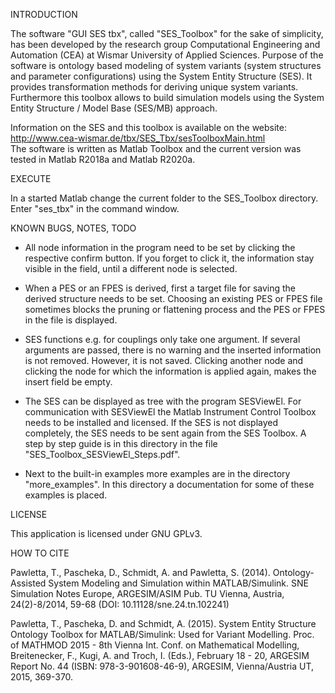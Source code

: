 INTRODUCTION

The software "GUI SES tbx", called "SES_Toolbox" for the sake of simplicity, has
been developed by the research group Computational Engineering and Automation (CEA)
at Wismar University of Applied Sciences. Purpose of the software is ontology based
modeling of system variants (system structures and parameter configurations) using
the System Entity Structure (SES). It provides transformation methods for deriving
unique system variants.
Furthermore this toolbox allows to build simulation models using the System Entity
Structure / Model Base (SES/MB) approach.

Information on the SES and this toolbox is available on the website:  
http://www.cea-wismar.de/tbx/SES_Tbx/sesToolboxMain.html  
The software is written as Matlab Toolbox and the current version was tested in
Matlab R2018a and Matlab R2020a.

EXECUTE

In a started Matlab change the current folder to the SES_Toolbox directory.
Enter "ses_tbx" in the command window.

KNOWN BUGS, NOTES, TODO

- All node information in the program need to be set by clicking the respective
confirm button. If you forget to click it, the information stay visible in the
field, until a different node is selected.

- When a PES or an FPES is derived, first a target file for saving the derived
structure needs to be set. Choosing an existing PES or FPES file sometimes blocks
the pruning or flattening process and the PES or FPES in the file is displayed.

- SES functions e.g. for couplings only take one argument. If several arguments
are passed, there is no warning and the inserted information is not removed.
However, it is not saved. Clicking another node and clicking the node for which
the information is applied again, makes the insert field be empty.

- The SES can be displayed as tree with the program SESViewEl. For communication
with SESViewEl the Matlab Instrument Control Toolbox needs to be installed and
licensed. If the SES is not displayed completely, the SES needs to be sent again
from the SES Toolbox. A step by step guide is in this directory in the file 
"SES_Toolbox_SESViewEl_Steps.pdf".

- Next to the built-in examples more examples are in the directory
"more_examples". In this directory a documentation for some of these
examples is placed.

LICENSE

This application is licensed under GNU GPLv3.

HOW TO CITE

Pawletta, T., Pascheka, D., Schmidt, A. and Pawletta, S. (2014). Ontology-Assisted
System Modeling and Simulation within MATLAB/Simulink. SNE Simulation Notes Europe,
ARGESIM/ASIM Pub. TU Vienna, Austria, 24(2)-8/2014, 59-68
(DOI: 10.11128/sne.24.tn.102241) 

Pawletta, T., Pascheka, D. and Schmidt, A. (2015). System Entity Structure Ontology
Toolbox for MATLAB/Simulink: Used for Variant Modelling. Proc. of MATHMOD 2015 - 8th
Vienna Int. Conf. on Mathematical Modelling, Breitenecker, F., Kugi, A. and Troch, I.
(Eds.), February 18 - 20, ARGESIM Report No. 44 (ISBN: 978-3-901608-46-9), ARGESIM,
Vienna/Austria UT, 2015, 369-370. 